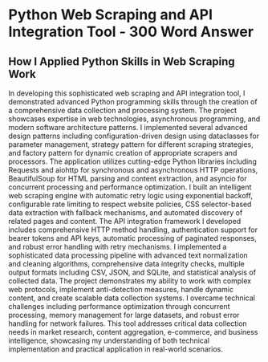 # Python Web Scraping and API Integration Tool - 300 Word Answer

## How I Applied Python Skills in Web Scraping Work

In developing this sophisticated web scraping and API integration tool, I demonstrated advanced Python programming skills through the creation of a comprehensive data collection and processing system. The project showcases expertise in web technologies, asynchronous programming, and modern software architecture patterns. I implemented several advanced design patterns including configuration-driven design using dataclasses for parameter management, strategy pattern for different scraping strategies, and factory pattern for dynamic creation of appropriate scrapers and processors. The application utilizes cutting-edge Python libraries including Requests and aiohttp for synchronous and asynchronous HTTP operations, BeautifulSoup for HTML parsing and content extraction, and asyncio for concurrent processing and performance optimization. I built an intelligent web scraping engine with automatic retry logic using exponential backoff, configurable rate limiting to respect website policies, CSS selector-based data extraction with fallback mechanisms, and automated discovery of related pages and content. The API integration framework I developed includes comprehensive HTTP method handling, authentication support for bearer tokens and API keys, automatic processing of paginated responses, and robust error handling with retry mechanisms. I implemented a sophisticated data processing pipeline with advanced text normalization and cleaning algorithms, comprehensive data integrity checks, multiple output formats including CSV, JSON, and SQLite, and statistical analysis of collected data. The project demonstrates my ability to work with complex web protocols, implement anti-detection measures, handle dynamic content, and create scalable data collection systems. I overcame technical challenges including performance optimization through concurrent processing, memory management for large datasets, and robust error handling for network failures. This tool addresses critical data collection needs in market research, content aggregation, e-commerce, and business intelligence, showcasing my understanding of both technical implementation and practical application in real-world scenarios.